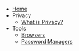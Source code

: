 <!-- TODO: Complete with your own sidebar structure and enable sidebar in index.html - or delete this file. -->

- [Home](/)
- Privacy
  * [What is Privacy?](/privacy/)
- Tools
  * [Browsers](/tools/browsers)
  * [Password Managers](/tools/password-managers.md)